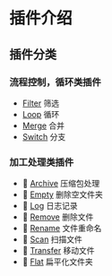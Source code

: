 # 插件介绍

## 插件分类

### 流程控制，循环类插件

- [Filter](./control/filter.md) 筛选
- [Loop](./control/loop.md) 循环
- [Merge](./control/merge.md) 合并
- [Switch](./control/switch.md) 分支

### 加工处理类插件

+ 🚧 [Archive](./archive.md) 压缩包处理
+ 🚧 [Empty](./empty.md) 删除空文件夹
+ 🚧 [Log](./log.md) 日志记录
+ 🚧 [Remove](./remove.md) 删除文件
+ 🚧 [Rename](./rename.md) 文件重命名
+ 🚧 [Scan](./scan.md) 扫描文件
+ 🚧 [Transfer](./transfer.md) 移动文件
+ 🚧 [Flat](./flat.md) 扁平化文件夹